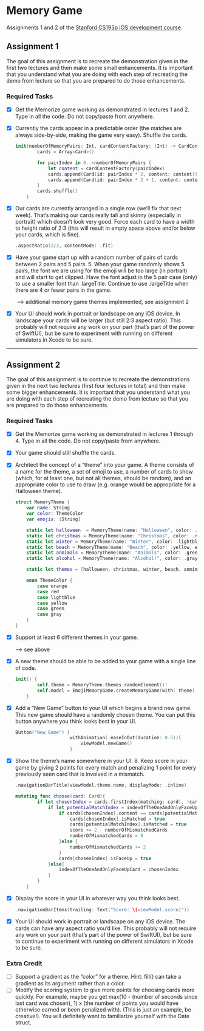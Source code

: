# Memory Game 

Assignments 1 and 2 of the [Stanford CS193p iOS development course](https://cs193p.sites.stanford.edu/).

## Assignment 1

The goal of this assignment is to recreate the demonstration given in the first two lectures and then make some small enhancements. It is important that you understand what you are doing with each step of recreating the demo from lecture so that you are prepared to do those enhancements. 

### Required Tasks

- [x] Get the Memorize game working as demonstrated in lectures 1 and 2. Type in all the code. Do not copy/paste from anywhere. 

- [x] Currently the cards appear in a predictable order (the matches are always side-by-side, making the game very easy). Shuffle the cards.

  ```swift
  init(numberOfMemoryPairs: Int, cardContentFactory: (Int) -> CardContent) {
          cards = Array<Card>()
  
          for pairIndex in 0..<numberOfMemoryPairs {
              let content = cardContentFactory(pairIndex)
              cards.append(Card(id: pairIndex * 2, content: content))
              cards.append(Card(id: pairIndex * 2 + 1, content: content))
          }
          cards.shuffle()
      }
  ```

- [x] Our cards are currently arranged in a single row (we’ll fix that next week). That’s making our cards really tall and skinny (especially in portrait) which doesn’t look very good. Force each card to have a width to height ratio of 2:3 (this will result in empty space above and/or below your cards, which is fine).

  ```swift
  .aspectRatio(2/3, contentMode: .fit)
  ```

- [x] Have your game start up with a random number of pairs of cards between 2 pairs and 5 pairs. 5. When your game randomly shows 5 pairs, the font we are using for the emoji will be too large (in portrait) and will start to get clipped. Have the font adjust in the 5 pair case (only) to use a smaller font than .largeTitle. Continue to use .largeTitle when there are 4 or fewer pairs in the game. 

  ​	--> additional memory game themes implemented, see assignment 2

- [x] Your UI should work in portrait or landscape on any iOS device. In landscape your cards will be larger (but still 2:3 aspect ratio). This probably will not require any work on your part (that’s part of the power of SwiftUI), but be sure to experiment with running on different simulators in Xcode to be sure. 

------



## Assignment 2

The goal of this assignment is to continue to recreate the demonstrations given in the next two lectures (first four lectures in total) and then make some bigger enhancements. It is important that you understand what you are doing with each step of recreating the demo from lecture so that you are prepared to do those enhancements. 

### Required Tasks

- [x] Get the Memorize game working as demonstrated in lectures 1 through 4. Type in all the code. Do not copy/paste from anywhere. 

- [x] Your game should still shuffle the cards. 

- [x] Architect the concept of a “theme” into your game. A theme consists of a name for the theme, a set of emoji to use, a number of cards to show (which, for at least one, but not all themes, should be random), and an appropriate color to use to draw (e.g. orange would be appropriate for a Halloween theme). 

  ```swift
  struct MemoryTheme {
      var name: String
      var color: ThemeColor
      var emojis: [String]
  
      static let halloween  = MemoryTheme(name: "Halloween", color: .orange, emojis: ["👻", "🎃", "🕷", "🧙", "💀"].shuffled())
      static let christmas = MemoryTheme(name: "Christmas", color: .red, emojis: ["🎄", "🤶", "🎅", "🎁"].shuffled())
      static let winter = MemoryTheme(name: "Winter", color: .lightblue, emojis: ["🥶", "❄️", "☃️", "🧦", "🌨", "⛸", "🏂"].shuffled())
      static let beach = MemoryTheme(name: "Beach", color: .yellow, emojis:  ["👙", "🏝", "⛱", "🩳", "🩱", "🗿"].shuffled())
      static let anmimals = MemoryTheme(name: "Animals", color: .green, emojis: ["🐶", "🐱", "🐷", "🐵", "🐔", "🦇", "🐍", ""].shuffled())
      static let alcohol = MemoryTheme(name: "Alcohol!", color: .gray, emojis:  ["🥃", "🥂", "🍷", "🍺", "🍶", "🍸", "🍹", "🍾"].shuffled())
  
      static let themes = [halloween, christmas, winter, beach, anmimals, alcohol]
  
      enum ThemeColor {
          case orange
          case red
          case lightblue
          case yellow
          case green
          case gray
      }
  }
  ```

  

- [x] Support at least 6 different themes in your game. 

  --> see above

- [x] A new theme should be able to be added to your game with a single line of code.

  ```swift
  init() {
          self.theme = MemoryTheme.themes.randomElement()!
          self.model = EmojiMemoryGame.createMemoryGame(with: theme)
      }
  ```

- [x] Add a “New Game” button to your UI which begins a brand new game. This new game should have a randomly chosen theme. You can put this button anywhere you think looks best in your UI. 

  ```swift
  Button("New Game") {
                      withAnimation(.easeInOut(duration: 0.5)){
                          viewModel.newGame()
                      }
  ```

- [x] Show the theme’s name somewhere in your UI. 8. Keep score in your game by giving 2 points for every match and penalizing 1 point for every previously seen card that is involved in a mismatch. 

  ```swift
  .navigationBarTitle(viewModel.theme.name, displayMode: .inline)
  ```

  ```swift
  mutating func choose(card: Card){
          if let chosenIndex = cards.firstIndex(matching: card), !cards[chosenIndex].isFaceUp, !cards[chosenIndex].isMatched{
              if let potentialMatchIndex = indexOfTheOneAndOnlyFaceUpCard{
                  if cards[chosenIndex].content == cards[potentialMatchIndex].content{
                      cards[chosenIndex].isMatched = true
                      cards[potentialMatchIndex].isMatched = true
                      score += 2 - numberOfMismatchedCards
                      numberOfMismatchedCards = 0
                  }else {
                      numberOfMismatchedCards += 2
                  }
                  cards[chosenIndex].isFaceUp = true
              }else{
                  indexOfTheOneAndOnlyFaceUpCard = chosenIndex
              }
          }
      }
  ```

- [x] Display the score in your UI in whatever way you think looks best. 

  ```swift
  .navigationBarItems(trailing: Text("Score: \(viewModel.score)"))
  ```

- [x] Your UI should work in portrait or landscape on any iOS device. The cards can have any aspect ratio you’d like. This probably will not require any work on your part (that’s part of the power of SwiftUI), but be sure to continue to experiment with running on different simulators in Xcode to be sure.



### Extra Credit

- [ ] Support a gradient as the “color” for a theme. Hint: fill() can take a gradient as its argument rather than a color. 
- [ ] Modify the scoring system to give more points for choosing cards more quickly. For example, maybe you get max(10 - (number of seconds since last card was chosen), 1) x (the number of points you would have otherwise earned or been penalized with). (This is just an example, be creative!). You will definitely want to familiarize yourself with the Date struct.